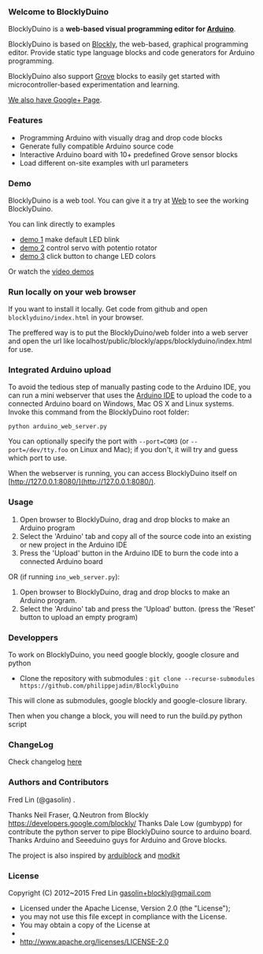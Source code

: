 ### Welcome to BlocklyDuino

BlocklyDuino is a **web-based visual programming editor for [Arduino](http://www.arduino.cc/)**.

BlocklyDuino is based on [Blockly](https://developers.google.com/blockly/), the web-based, graphical programming editor. Provide static type language blocks and code generators for Arduino programming.

BlocklyDuino also support [Grove](http://www.seeedstudio.com/wiki/GROVE_System) blocks to easily get started with microcontroller-based experimentation and learning.

[We also have Google+ Page](https://plus.google.com/111979846292233941175).

### Features

* Programming Arduino with visually drag and drop code blocks
* Generate fully compatible Arduino source code
* Interactive Arduino board with 10+ predefined Grove sensor blocks
* Load different on-site examples with url parameters

### Demo

BlocklyDuino is a web tool. You can give it a try at
[Web](http://blocklyduino.github.io/BlocklyDuino/blockly/apps/blocklyduino/) to see the working BlocklyDuino.

You can link directly to examples
* [demo 1](http://blocklyduino.github.io/BlocklyDuino/blockly/apps/blocklyduino/index.html?url=examples/blink.xml) make default LED blink
* [demo 2](http://blocklyduino.github.io/BlocklyDuino/blockly/apps/blocklyduino/index.html?url=examples/servo_potentio.xml) control servo with potentio rotator
* [demo 3](http://blocklyduino.github.io/BlocklyDuino/blockly/apps/blocklyduino/index.html?url=examples/click_color.xml) click button to change LED colors

Or watch the [video demos](http://www.youtube.com/watch?v=_swiyXcUvNY)

### Run locally on your web browser

If you want to install it locally. Get code from github and open `blocklyduino/index.html` in your browser.

The preffered way is to put the BlocklyDuino/web folder into a web server and open the url like localhost/public/blockly/apps/blocklyduino/index.html for use.

### Integrated Arduino upload

To avoid the tedious step of manually pasting code to the Arduino IDE, you can run a mini webserver that uses
the [Arduino IDE](https://www.arduino.cc/en/Main/Software) to upload the code to a connected Arduino board on Windows, Mac OS X and Linux systems.
Invoke this command from the BlocklyDuino root folder:

```
python arduino_web_server.py
```

You can optionally specify the port with `--port=COM3` (or `--port=/dev/tty.foo` on Linux and Mac); if you don't, it will try and guess which port to use.

When the webserver is running, you can access BlocklyDuino itself on [http://127.0.0.1:8080/](http://127.0.0.1:8080/).

### Usage

1. Open browser to BlocklyDuino, drag and drop blocks to make an Arduino program
2. Select the 'Arduino' tab and copy all of the source code into an existing or new project in the Arduino IDE
3. Press the 'Upload' button in the Arduino IDE to burn the code into a connected Arduino board

OR (if running `ino_web_server.py`):

1. Open browser to BlocklyDuino, drag and drop blocks to make an Arduino program.
2. Select the 'Arduino' tab and press the 'Upload' button. (press the 'Reset' button to upload an empty program)

### Developpers
To work on BlocklyDuino, you need google blockly, google closure and python

- Clone the repository with submodules : `git clone --recurse-submodules https://github.com/philippejadin/BlocklyDuino`

This will clone as submodules, google blockly and google-closure library.

Then when you change a block, you will need to run the build.py python script

### ChangeLog

Check changelog [here](https://github.com/BlocklyDuino/BlocklyDuino/blob/master/CHANGELOG.txt)

### Authors and Contributors
Fred Lin (@gasolin) .

Thanks Neil Fraser, Q.Neutron from Blockly https://developers.google.com/blockly/
Thanks Dale Low (gumbypp) for contribute the python server to pipe BlocklyDuino source to arduino board.
Thanks Arduino and Seeeduino guys for Arduino and Grove blocks.

The project is also inspired by [arduiblock](https://github.com/taweili/ardublock) and [modkit](http://www.modk.it/)

### License

Copyright (C) 2012~2015 Fred Lin gasolin+blockly@gmail.com

 * Licensed under the Apache License, Version 2.0 (the "License");
 * you may not use this file except in compliance with the License.
 * You may obtain a copy of the License at
 *
 *   http://www.apache.org/licenses/LICENSE-2.0
